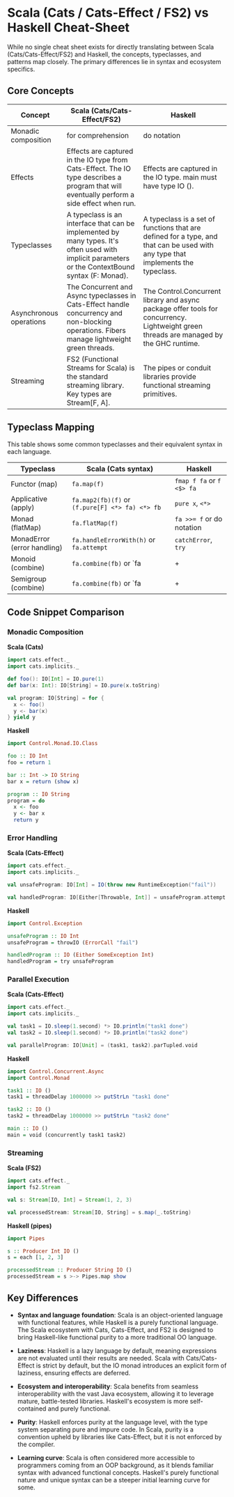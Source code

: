 # Scala (Cats / Cats-Effect / FS2) vs Haskell Cheat-Sheet

While no single cheat sheet exists for directly translating between Scala (Cats/Cats-Effect/FS2) and Haskell, the concepts, typeclasses, and patterns map closely. The primary differences lie in syntax and ecosystem specifics.

## Core Concepts

| Concept | Scala (Cats/Cats-Effect/FS2) | Haskell |
|---------|------------------------------|----------|
| Monadic composition | for comprehension | do notation |
| Effects | Effects are captured in the IO type from Cats-Effect. The IO type describes a program that will eventually perform a side effect when run. | Effects are captured in the IO type. main must have type IO (). |
| Typeclasses | A typeclass is an interface that can be implemented by many types. It's often used with implicit parameters or the ContextBound syntax (F: Monad). | A typeclass is a set of functions that are defined for a type, and that can be used with any type that implements the typeclass. |
| Asynchronous operations | The Concurrent and Async typeclasses in Cats-Effect handle concurrency and non-blocking operations. Fibers manage lightweight green threads. | The Control.Concurrent library and async package offer tools for concurrency. Lightweight green threads are managed by the GHC runtime. |
| Streaming | FS2 (Functional Streams for Scala) is the standard streaming library. Key types are Stream[F, A]. | The pipes or conduit libraries provide functional streaming primitives. |

## Typeclass Mapping

This table shows some common typeclasses and their equivalent syntax in each language.

| Typeclass | Scala (Cats syntax) | Haskell |
|-----------|---------------------|----------|
| Functor (map) | `fa.map(f)` | `fmap f fa` or `f <$> fa` |
| Applicative (apply) | `fa.map2(fb)(f)` or `(f.pure[F] <*> fa) <*> fb` | `pure x`, `<*>` |
| Monad (flatMap) | `fa.flatMap(f)` | `fa >>= f` or do notation |
| MonadError (error handling) | `fa.handleErrorWith(h)` or `fa.attempt` | `catchError`, `try` |
| Monoid (combine) | `fa.combine(fb)` or `fa |+| fb` | `<>` |
| Semigroup (combine) | `fa.combine(fb)` or `fa |+| fb` | `<>` |

## Code Snippet Comparison

### Monadic Composition

**Scala (Cats)**
```scala
import cats.effect._
import cats.implicits._

def foo(): IO[Int] = IO.pure(1)
def bar(x: Int): IO[String] = IO.pure(x.toString)

val program: IO[String] = for {
  x <- foo()
  y <- bar(x)
} yield y
```

**Haskell**
```haskell
import Control.Monad.IO.Class

foo :: IO Int
foo = return 1

bar :: Int -> IO String
bar x = return (show x)

program :: IO String
program = do
  x <- foo
  y <- bar x
  return y
```

### Error Handling

**Scala (Cats-Effect)**
```scala
import cats.effect._
import cats.implicits._

val unsafeProgram: IO[Int] = IO(throw new RuntimeException("fail"))

val handledProgram: IO[Either[Throwable, Int]] = unsafeProgram.attempt
```

**Haskell**
```haskell
import Control.Exception

unsafeProgram :: IO Int
unsafeProgram = throwIO (ErrorCall "fail")

handledProgram :: IO (Either SomeException Int)
handledProgram = try unsafeProgram
```

### Parallel Execution

**Scala (Cats-Effect)**
```scala
import cats.effect._
import cats.implicits._

val task1 = IO.sleep(1.second) *> IO.println("task1 done")
val task2 = IO.sleep(1.second) *> IO.println("task2 done")

val parallelProgram: IO[Unit] = (task1, task2).parTupled.void
```

**Haskell**
```haskell
import Control.Concurrent.Async
import Control.Monad

task1 :: IO ()
task1 = threadDelay 1000000 >> putStrLn "task1 done"

task2 :: IO ()
task2 = threadDelay 1000000 >> putStrLn "task2 done"

main :: IO ()
main = void (concurrently task1 task2)
```

### Streaming

**Scala (FS2)**
```scala
import cats.effect._
import fs2.Stream

val s: Stream[IO, Int] = Stream(1, 2, 3)

val processedStream: Stream[IO, String] = s.map(_.toString)
```

**Haskell (pipes)**
```haskell
import Pipes

s :: Producer Int IO ()
s = each [1, 2, 3]

processedStream :: Producer String IO ()
processedStream = s >-> Pipes.map show
```

## Key Differences

- **Syntax and language foundation**: Scala is an object-oriented language with functional features, while Haskell is a purely functional language. The Scala ecosystem with Cats, Cats-Effect, and FS2 is designed to bring Haskell-like functional purity to a more traditional OO language.

- **Laziness**: Haskell is a lazy language by default, meaning expressions are not evaluated until their results are needed. Scala with Cats/Cats-Effect is strict by default, but the IO monad introduces an explicit form of laziness, ensuring effects are deferred.

- **Ecosystem and interoperability**: Scala benefits from seamless interoperability with the vast Java ecosystem, allowing it to leverage mature, battle-tested libraries. Haskell's ecosystem is more self-contained and purely functional.

- **Purity**: Haskell enforces purity at the language level, with the type system separating pure and impure code. In Scala, purity is a convention upheld by libraries like Cats-Effect, but it is not enforced by the compiler.

- **Learning curve**: Scala is often considered more accessible to programmers coming from an OOP background, as it blends familiar syntax with advanced functional concepts. Haskell's purely functional nature and unique syntax can be a steeper initial learning curve for some. 